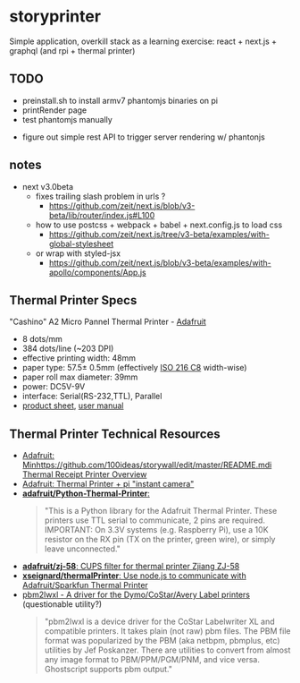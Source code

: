 storyprinter
============
Simple application, overkill stack as a learning exercise: react + next.js + graphql (and rpi + thermal printer)

TODO
----
+ preinstall.sh to install armv7 phantomjs binaries on pi
+ printRender page
+ test phantomjs manually
- figure out simple rest API to trigger server rendering w/ phantonjs

notes
-----
- next v3.0beta
  - fixes trailing slash problem in urls ?
    - https://github.com/zeit/next.js/blob/v3-beta/lib/router/index.js#L100
  - how to use postcss + webpack + babel + next.config.js to load css
    - https://github.com/zeit/next.js/tree/v3-beta/examples/with-global-stylesheet
  - or wrap with styled-jsx
    - https://github.com/zeit/next.js/blob/v3-beta/examples/with-apollo/components/App.js


Thermal Printer Specs
---------------------
"Cashino" A2 Micro Pannel Thermal Printer -  [Adafruit](https://learn.adafruit.com/mini-thermal-receipt-printer?view=all)
- 8 dots/mm
- 384 dots/line (~203 DPI)
- effective printing width: 48mm
- paper type: 57.5± 0.5mm (effectively [ISO 216 C8](https://en.wikipedia.org/wiki/ISO_216#Dimensions_of_A.2C_B_and_C_Series) width-wise)
- paper roll max diameter: 39mm
- power: DC5V-9V
- interface: Serial(RS-232,TTL), Parallel
- [product sheet](http://www.adafruit.com/datasheets/cashino%20thermal%20printer%20a2.pdf), [user manual](https://cdn-shop.adafruit.com/datasheets/CSN-A2+User+Manual.pdf)


Thermal Printer Technical Resources
-----------------------------------
- [Adafruit: Minhttps://github.com/100ideas/storywall/edit/master/README.mdi Thermal Receipt Printer Overview](https://learn.adafruit.com/mini-thermal-receipt-printer?view=all)
- [Adafruit: Thermal Printer + pi "instant camera"](https://learn.adafruit.com/instant-camera-using-raspberry-pi-and-thermal-printer?view=all)
- [**adafruit/Python-Thermal-Printer**: ](https://github.com/adafruit/Python-Thermal-Printer)
  > "This is a Python library for the Adafruit Thermal Printer. These printers use TTL serial to communicate, 2 pins are required. IMPORTANT: On 3.3V systems (e.g. Raspberry Pi), use a 10K resistor on the RX pin (TX on the printer, green wire), or simply leave unconnected."
- [**adafruit/zj-58**: CUPS filter for thermal printer Zjiang ZJ-58](https://github.com/adafruit/zj-58)
- [**xseignard/thermalPrinter**: Use node.js to communicate with Adafruit/Sparkfun Thermal Printer](https://github.com/xseignard/thermalPrinter)
- [pbm2lwxl - A driver for the Dymo/CoStar/Avery Label printers](http://web.archive.org/web/20101021114259/http://www.freelabs.com/~whitis/software/pbm2lwxl/) (questionable utility?)
  > "pbm2lwxl is a device driver for the CoStar Labelwriter XL and compatible printers. It takes plain (not raw) pbm files. The PBM file format was popularized by the PBM (aka netbpm, pbmplus, etc) utilities by Jef Poskanzer. There are utilities to convert from almost any image format to PBM/PPM/PGM/PNM, and vice versa. Ghostscript supports pbm output."
